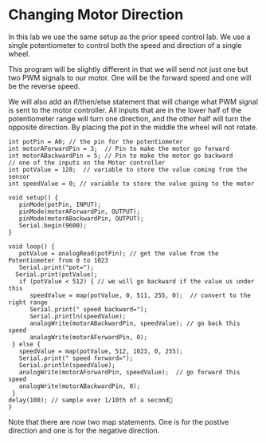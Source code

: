 # Changing Motor Direction

In this lab we use the same setup as the prior speed control lab.  We use a single potentiometer to control both the speed and direction of a single wheel.

This program will be slightly different in that we will send not just one but two PWM signals to our motor.  One will be the forward speed and one will be the reverse speed.

We will also add an if/then/else statement that will change what PWM signal is sent to the motor controller.  All inputs that are in the lower half of the potentiometer range will turn one direction, and the other half will turn the opposite direction.  By placing the pot in the middle the wheel will not rotate.

```
int potPin = A0; // the pin for the potentiometer
int motorAForwardPin = 3;  // Pin to make the motor go forward
int motorABackwardPin = 5; // Pin to make the motor go backward
// one of the inputs on the Motor controller
int potValue = 128;  // variable to store the value coming from the sensor
int speedValue = 0; // variable to store the value going to the motor

void setup() {
   pinMode(potPin, INPUT);
   pinMode(motorAForwardPin, OUTPUT);
   pinMode(motorABackwardPin, OUTPUT);
   Serial.begin(9600);
}

void loop() {
   potValue = analogRead(potPin); // get the value from the Potentiometer from 0 to 1023
   Serial.print("pot=");
  Serial.print(potValue);
   if (potValue < 512) { // we will go backward if the value us under this
      speedValue = map(potValue, 0, 511, 255, 0);  // convert to the right range
      Serial.print(" speed backward=");
      Serial.println(speedValue);
      analogWrite(motorABackwardPin, speedValue); // go back this speed
      analogWrite(motorAForwardPin, 0);
 } else {
   speedValue = map(potValue, 512, 1023, 0, 255);  
   Serial.print(" speed forward=");
   Serial.println(speedValue);
   analogWrite(motorAForwardPin, speedValue);  // go forward this speed
   analogWrite(motorABackwardPin, 0);
 }
delay(100); // sample ever 1/10th of a second
}
```
Note that there are now two map statements.  One is for the postive direction and one is for the negative direction.
